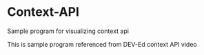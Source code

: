 # Context-API
Sample program for  visualizing context api

This is sample program referenced from DEV-Ed context API video
